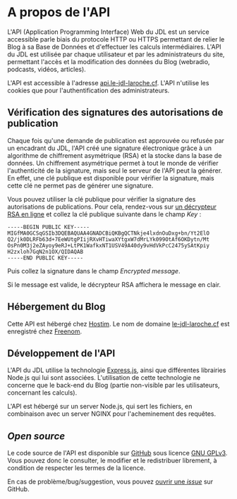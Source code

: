 # A propos de l'API

L'API (Application Programming Interface) Web du JDL est un service accessible parle biais du protocole HTTP ou HTTPS permettant de relier le Blog à sa Base de Données et d'effectuer les calculs intermédiaires.
L'API du JDL est utilisée par chaque utilisateur et par les administrateurs du site, permettant l'accès et la modification des données du Blog (webradio, podcasts, vidéos, articles).

L'API est accessible à l'adresse [api.le-jdl-laroche.cf](https://api.le-jdl-laroche.cf).
L'API n'utilise les cookies que pour l'authentification des administrateurs.

## Vérification des signatures des autorisations de publication

Chaque fois qu'une demande de publication est approuvée ou refusée par un encadrant du JDL, l'API créé une signature électronique grâce à un algorithme de chiffrement asymétrique (RSA) et la stocke dans la base de données. Un chiffrement asymétrique permet à tout le monde de vérifier l'authenticité de la signature, mais seul le serveur de l'API peut la générer. En effet, une clé publique est disponible pour vérifier la signature, mais cette clé ne permet pas de générer une signature.

Vous pouvez utiliser la clé publique pour vérifier la signature des autorisations de publications. Pour cela, rendez-vous sur [un décrypteur RSA en ligne](https://www.csfieldguide.org.nz/en/interactives/rsa-decryption/) et collez la clé publique suivante dans le champ _Key_ :

```plaintext
-----BEGIN PUBLIC KEY-----
MIGfMA0GCSqGSIb3DQEBAQUAA4GNADCBiQKBgQCTNkje4lxdnOuDxg+bn/Yt2ElO
Q2/jk0DLRFb63d+7EeWUtgPIijRXvHTiwaXYtgxW7dMrLYk099OtAf6OKDytn/Mt
OsPn0M3j2eZAyoy9eRJ+LtPK1WafkxNT1USV49A40dy9vHdVkPcC2475ySAtKpiy
H2zxloh7GqN2n1OX/QIDAQAB
-----END PUBLIC KEY-----
```

Puis collez la signature dans le champ _Encrypted message_.

Si le message est valide, le décrypteur RSA affichera le message en clair.

## Hébergement du Blog

Cette API est hébergé chez [Hostim](https://hostim.fr).
Le nom de domaine [le-jdl-laroche.cf](https://le-jdl-laroche.cf) est enregistré chez [Freenom](https://freenom.com).

## Développement de l'API

L'API du JDL utilise la technologie [Express.js](https://expressjs.com), ainsi que différentes librairies Node.js qui lui sont associées. L'utilisation de cette technologie ne concerne que le back-end du Blog (partie non-visible par les utilisateurs, concernant les calculs).

L'API est hébergé sur un server Node.js, qui sert les fichiers, en combinaison avec un server NGINX pour l'acheminement des requêtes.

## _Open source_

Le code source de l'API est disponible sur [GitHub](/https://github.com/Le-JDL-La-Roche/Le-JDL-API) sous licence [GNU GPLv3](https://github.com/Le-JDL-La-Roche/Le-JDL-API/blob/main/LICENSE). Vous pouvez donc le consulter, le modifier et le redistribuer librement, à condition de respecter les termes de la licence.

En cas de problème/bug/suggestion, vous pouvez [ouvrir une _issue_](https://github.com/Le-JDL-La-Roche/Le-JDL-API/issues) sur GitHub.
